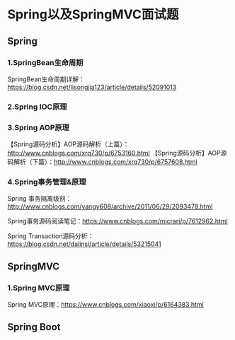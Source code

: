 # Spring以及SpringMVC面试题

## Spring
### 1.SpringBean生命周期
SpringBean生命周期详解：https://blog.csdn.net/lisongjia123/article/details/52091013

### 2.Spring IOC原理

### 3.Spring AOP原理
【Spring源码分析】AOP源码解析（上篇）：http://www.cnblogs.com/xrq730/p/6753160.html 
【Spring源码分析】AOP源码解析（下篇）：http://www.cnblogs.com/xrq730/p/6757608.html

### 4.Spring事务管理&原理
Spring 事务隔离级别：http://www.cnblogs.com/yangy608/archive/2011/06/29/2093478.html

Spring事务源码阅读笔记：https://www.cnblogs.com/micrari/p/7612962.html

Spring Transaction源码分析：https://blog.csdn.net/dalinsi/article/details/53215041

## SpringMVC
### 1.Spring MVC原理
Spring MVC原理：https://www.cnblogs.com/xiaoxi/p/6164383.html


## Spring Boot

